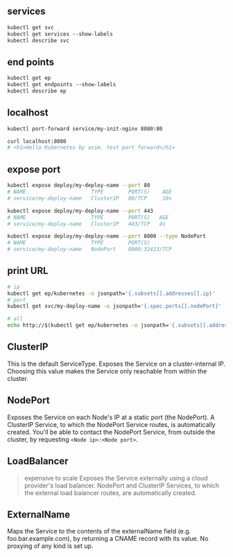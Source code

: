 ## services 
```txt
kubectl get svc
kubectl get services --show-labels
kubectl describe svc
```


## end points 
```txt
kubectl get ep
kubectl get endpoints --show-labels
kubectl describe ep
```


## localhost
```bash
kubectl port-forward service/my-init-nginx 8080:80

curl localhost:8080
# <h1>Hello Kubernetes by asim. test port forward</h1>
```


## expose port
```bash
kubectl expose deploy/my-deploy-name --port 80
# NAME                     TYPE        PORT(S)    AGE
# service/my-deploy-name   ClusterIP   80/TCP     10s

kubectl expose deploy/my-deploy-name --port 443
# NAME                     TYPE        PORT(S)   AGE
# service/my-deploy-name   ClusterIP   443/TCP   4s

kubectl expose deploy/my-deploy-name --port 8000 --type NodePort
# NAME                     TYPE        PORT(S)
# service/my-deploy-name   NodePort    8000:32413/TCP
```


## print URL
```bash
# ip
kubectl get ep/kubernetes -o jsonpath='{.subsets[].addresses[].ip}'
# port
kubectl get svc/my-deploy-name -o jsonpath='{.spec.ports[].nodePort}'

# all
echo http://$(kubectl get ep/kubernetes -o jsonpath='{.subsets[].addresses[].ip}'):$(kubectl get svc/my-deploy-name -o jsonpath='{.spec.ports[].nodePort}')
```


## ClusterIP
This is the default ServiceType. 
Exposes the Service on a cluster-internal IP. 
Choosing this value makes the Service only reachable from within the cluster. 


## NodePort
Exposes the Service on each Node's IP at a static port (the NodePort). 
A ClusterIP Service, to which the NodePort Service routes, is 
automatically created. You'll be able to contact the NodePort Service, 
from outside the cluster, by requesting `<Node ip>:<Node port>`.


## LoadBalancer
> expensive to scale
Exposes the Service externally using a cloud provider's 
load balancer. NodePort and ClusterIP Services, to which the 
external load balancer routes, are automatically created.


## ExternalName
Maps the Service to the contents of the externalName 
field (e.g. foo.bar.example.com), by returning a CNAME 
record with its value. No proxying of any kind is set up.
